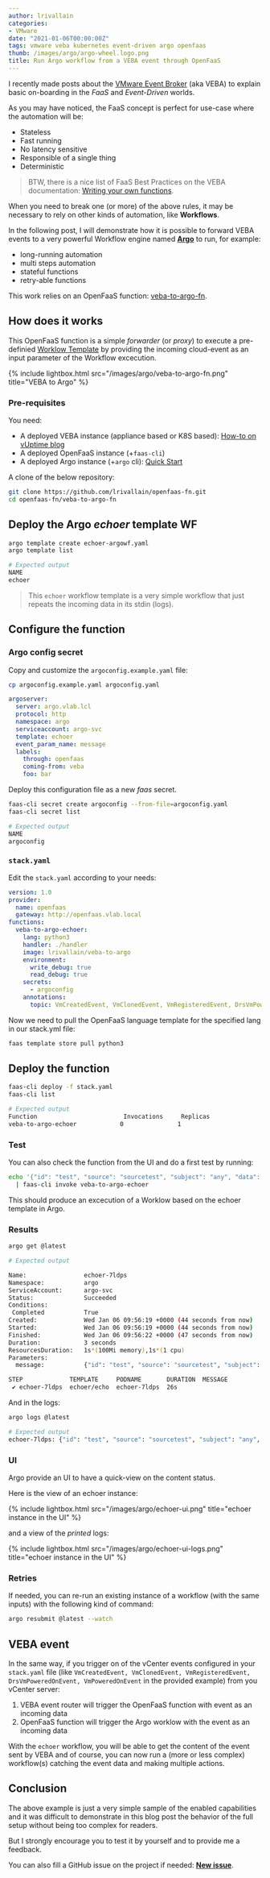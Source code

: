 ```yaml
---
author: lrivallain
categories:
- VMware
date: "2021-01-06T00:00:00Z"
tags: vmware veba kubernetes event-driven argo openfaas
thumb: /images/argo/argo-wheel.logo.png
title: Run Argo workflow from a VEBA event through OpenFaaS
---
```


I recently made posts about the [VMware Event Broker](https://vmweventbroker.io/) (aka VEBA) to explain basic on-boarding in the *FaaS* and *Event-Driven* worlds.

As you may have noticed, the FaaS concept is perfect for use-case where the automation will be:

* Stateless
* Fast running
* No latency sensitive
* Responsible of a single thing
* Deterministic

> BTW, there is a nice list of FaaS Best Practices on the VEBA documentation: [Writing your own functions](https://vmweventbroker.io/kb/contribute-functions).

When you need to break one (or more) of the above rules, it may be necessary to rely on other kinds of automation, like **Workflows**.

In the following post, I will demonstrate how it is possible to forward VEBA events to a very powerful Workflow engine named [**Argo**](https://argoproj.github.io) to run, for example:

* long-running automation
* multi steps automation
* stateful functions
* retry-able functions

This work relies on an OpenFaaS function: [veba-to-argo-fn](https://github.com/lrivallain/openfaas-fn/tree/master/veba-to-argo-fn).

## How does it works ##

This OpenFaaS function is a simple *forwarder* (or *proxy*) to execute a pre-definied [Worklow Template](https://argoproj.github.io/argo/workflow-templates/) by providing the incoming cloud-event as an input parameter of the Workflow excecution.

{% include lightbox.html src="/images/argo/veba-to-argo-fn.png" title="VEBA to Argo" %}

### Pre-requisites

You need:

* A deployed VEBA instance (appliance based or K8S based): [How-to on vUptime blog](https://vuptime.io/2020/12/17/vmware-event-broker-0.5.0-on-k8s-first-steps/#openfaas-deployment)
* A deployed OpenFaaS instance (+`faas-cli`)
* A deployed Argo instance (+`argo` cli): [Quick Start](https://argoproj.github.io/argo/quick-start/)

A clone of the below repository:

```bash
git clone https://github.com/lrivallain/openfaas-fn.git
cd openfaas-fn/veba-to-argo-fn
```

## Deploy the Argo *echoer* template WF

```bash
argo template create echoer-argowf.yaml
argo template list

# Expected output
NAME
echoer
```

> This `echoer` workflow template is a very simple workflow that just repeats the incoming data in its stdin (logs).

## Configure the function

### Argo config secret

Copy and customize the `argoconfig.example.yaml` file:

```bash
cp argoconfig.example.yaml argoconfig.yaml
```

```yaml
argoserver:
  server: argo.vlab.lcl
  protocol: http
  namespace: argo
  serviceaccount: argo-svc
  template: echoer
  event_param_name: message
  labels:
    through: openfaas
    coming-from: veba
    foo: bar
```

Deploy this configuration file as a new *faas* secret.

```bash
faas-cli secret create argoconfig --from-file=argoconfig.yaml
faas-cli secret list

# Expected output
NAME
argoconfig
```

### `stack.yaml`

Edit the `stack.yaml` according to your needs:

```yaml
version: 1.0
provider:
  name: openfaas
  gateway: http://openfaas.vlab.local
functions:
  veba-to-argo-echoer:
    lang: python3
    handler: ./handler
    image: lrivallain/veba-to-argo
    environment:
      write_debug: true
      read_debug: true
    secrets:
      - argoconfig
    annotations:
      topic: VmCreatedEvent, VmClonedEvent, VmRegisteredEvent, DrsVmPoweredOnEvent, VmPoweredOnEvent
```

Now we need to pull the OpenFaaS language template for the specified lang in our stack.yml file:

```bash
faas template store pull python3
```

## Deploy the function

```bash
faas-cli deploy -f stack.yaml
faas-cli list

# Expected output
Function                        Invocations     Replicas
veba-to-argo-echoer            0               1
```

### Test

You can also check the function from the UI and do a first test by running:

```bash
echo '{"id": "test", "source": "sourcetest", "subject": "any", "data": {}}' \
  | faas-cli invoke veba-to-argo-echoer
```

This should produce an excecution of a Worklow based on the echoer template in Argo.

### Results

```bash
argo get @latest

# Expected output

Name:                echoer-7ldps
Namespace:           argo
ServiceAccount:      argo-svc
Status:              Succeeded
Conditions:
 Completed           True
Created:             Wed Jan 06 09:56:19 +0000 (44 seconds from now)
Started:             Wed Jan 06 09:56:19 +0000 (44 seconds from now)
Finished:            Wed Jan 06 09:56:22 +0000 (47 seconds from now)
Duration:            3 seconds
ResourcesDuration:   1s*(100Mi memory),1s*(1 cpu)
Parameters:
  message:           {"id": "test", "source": "sourcetest", "subject": "any", "data": {}}

STEP             TEMPLATE     PODNAME       DURATION  MESSAGE
 ✔ echoer-7ldps  echoer/echo  echoer-7ldps  26s
```

And in the logs:

```bash
argo logs @latest

# Expected output
echoer-7ldps: {"id": "test", "source": "sourcetest", "subject": "any", "data": {}}
```

### UI

Argo provide an UI to have a quick-view on the content status.

Here is the view of an echoer instance:

{% include lightbox.html src="/images/argo/echoer-ui.png" title="echoer instance in the UI" %}

and a view of the *printed* logs:

{% include lightbox.html src="/images/argo/echoer-ui-logs.png" title="echoer instance in the UI" %}

### Retries

If needed, you can re-run an existing instance of a workflow (with the same inputs) with the following kind of command:

```bash
argo resubmit @latest --watch
```

## VEBA event

In the same way, if you trigger on of the vCenter events configured in your `stack.yaml` file (like `VmCreatedEvent, VmClonedEvent, VmRegisteredEvent, DrsVmPoweredOnEvent, VmPoweredOnEvent` in the provided example) from you vCenter server:

1. VEBA event router will trigger the OpenFaaS function with event as an incoming data
2. OpenFaaS function will trigger the Argo worklow with the event as an incoming data

With the `echoer` workflow, you will be able to get the content of the event sent by VEBA and of course, you can now run a (more or less complex) workflow(s) catching the event data and making multiple actions.

## Conclusion

The above example is just a very simple sample of the enabled capabilities and it was difficult to demonstrate in this blog post the behavior of the full setup without being too complex for readers.

But I strongly encourage you to test it by yourself and to provide me a feedback.

You can also fill a GitHub issue on the project if needed: [**New issue**](https://github.com/lrivallain/openfaas-fn/issues/new/choose).
